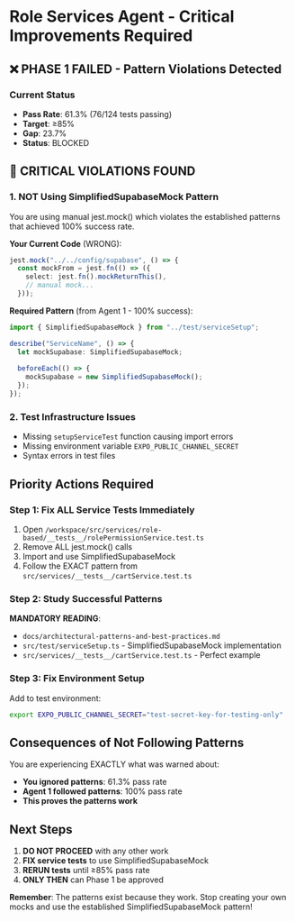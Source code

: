 # Role Services Agent - Critical Improvements Required

## ❌ PHASE 1 FAILED - Pattern Violations Detected

### Current Status
- **Pass Rate**: 61.3% (76/124 tests passing)
- **Target**: ≥85%
- **Gap**: 23.7%
- **Status**: BLOCKED

## 🚨 CRITICAL VIOLATIONS FOUND

### 1. NOT Using SimplifiedSupabaseMock Pattern

You are using manual jest.mock() which violates the established patterns that achieved 100% success rate.

**Your Current Code** (WRONG):
```typescript
jest.mock("../../config/supabase", () => {
  const mockFrom = jest.fn(() => ({
    select: jest.fn().mockReturnThis(),
    // manual mock...
  }));
```

**Required Pattern** (from Agent 1 - 100% success):
```typescript
import { SimplifiedSupabaseMock } from "../test/serviceSetup";

describe("ServiceName", () => {
  let mockSupabase: SimplifiedSupabaseMock;
  
  beforeEach(() => {
    mockSupabase = new SimplifiedSupabaseMock();
  });
});
```

### 2. Test Infrastructure Issues

- Missing `setupServiceTest` function causing import errors
- Missing environment variable `EXPO_PUBLIC_CHANNEL_SECRET`
- Syntax errors in test files

## Priority Actions Required

### Step 1: Fix ALL Service Tests Immediately

1. Open `/workspace/src/services/role-based/__tests__/rolePermissionService.test.ts`
2. Remove ALL jest.mock() calls
3. Import and use SimplifiedSupabaseMock
4. Follow the EXACT pattern from `src/services/__tests__/cartService.test.ts`

### Step 2: Study Successful Patterns

**MANDATORY READING**:
- `docs/architectural-patterns-and-best-practices.md`
- `src/test/serviceSetup.ts` - SimplifiedSupabaseMock implementation
- `src/services/__tests__/cartService.test.ts` - Perfect example

### Step 3: Fix Environment Setup

Add to test environment:
```bash
export EXPO_PUBLIC_CHANNEL_SECRET="test-secret-key-for-testing-only"
```

## Consequences of Not Following Patterns

You are experiencing EXACTLY what was warned about:
- **You ignored patterns**: 61.3% pass rate
- **Agent 1 followed patterns**: 100% pass rate
- **This proves the patterns work**

## Next Steps

1. **DO NOT PROCEED** with any other work
2. **FIX service tests** to use SimplifiedSupabaseMock
3. **RERUN tests** until ≥85% pass rate
4. **ONLY THEN** can Phase 1 be approved

**Remember**: The patterns exist because they work. Stop creating your own mocks and use the established SimplifiedSupabaseMock pattern!
